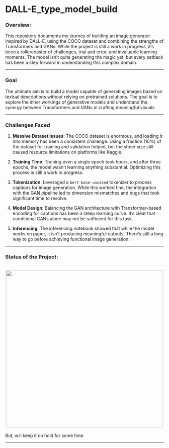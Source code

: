 # DALL-E_type_model_build

### Overview: 
This repository documents my journey of building an image generator inspired by DALL-E, using the COCO dataset and combining the strengths of Transformers and GANs. While the project is still a work in progress, it’s been a rollercoaster of challenges, trial and error, and invaluable learning moments. The model isn’t quite generating the magic yet, but every setback has been a step forward in understanding this complex domain.

---

### Goal
The ultimate aim is to build a model capable of generating images based on textual descriptions without relying on pretrained solutions. The goal is to explore the inner workings of generative models and understand the synergy between Transformers and GANs in crafting meaningful visuals.

---

### Challenges Faced

1. **Massive Dataset Issues**: 
The COCO dataset is enormous, and loading it into memory has been a consistent challenge. Using a fraction (10%) of the dataset for training and validation helped, but the sheer size still caused resource limitations on platforms like Kaggle.

2. **Training Time**:
Training even a single epoch took hours, and after three epochs, the model wasn’t learning anything substantial. Optimizing this process is still a work in progress.

3. **Tokenization**:
Leveraged a `bert-base-uncased` tokenizer to process captions for image generation. While this worked fine, the integration with the GAN pipeline led to dimension mismatches and bugs that took significant time to resolve.

4. **Model Design**:
Balancing the GAN architecture with Transformer-based encoding for captions has been a steep learning curve. It’s clear that conditional GANs alone may not be sufficient for this task.

5. **Inferencing**:
The inferencing notebook showed that while the model works on paper, it isn’t producing meaningful outputs. There’s still a long way to go before achieving functional image generation.

---

### Status of the Project:
<br>
<div align= "center">
    <img src= "https://i.postimg.cc/m25mQMWF/Underconstruction-v2-5.gif" width="500px"> 
</div>
<br>
But, will keep it on hold for some time.

---








